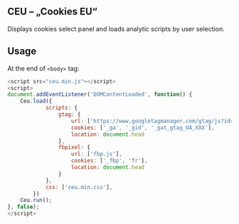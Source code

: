 ## CEU – „Cookies EU“
Displays cookies select panel and loads analytic scripts by user selection.

## Usage

At the end of `<body>` tag:

```javascript
<script src="ceu.min.js"></script>
<script>
document.addEventListener('DOMContentLoaded', function() {
    Ceu.load({
            scripts: {
                gtag: {
                    url: ['https://www.googletagmanager.com/gtag/js?id=UA-XXX','gtag.js'], 
                    cookies: ['_ga', '_gid', '_gat_gtag_UA_XXX'],
                    location: document.head
                },
                fbpixel: {
                    url: ['fbp.js'],
                    cookies: ['_fbp', 'fr'],
                    location: document.head
                }
            },
            css: ['ceu.min.css'],
        })
    Ceu.run();
}, false);    
</script>